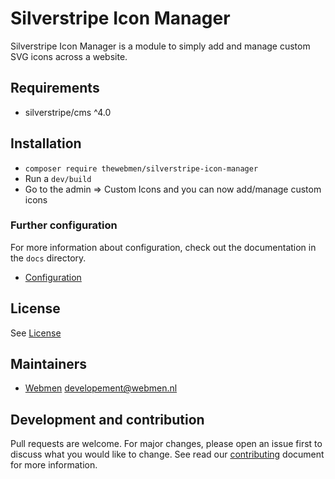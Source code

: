 # Silverstripe Icon Manager

Silverstripe Icon Manager is a module to simply add and manage custom SVG icons across a website.

## Requirements
* silverstripe/cms ^4.0

## Installation
* `composer require thewebmen/silverstripe-icon-manager`
* Run a `dev/build`
* Go to the admin => Custom Icons and you can now add/manage custom icons

### Further configuration

For more information about configuration, check out the documentation in the `docs` directory.

* [Configuration](docs/configuration.md)

## License
See [License](LICENSE)

## Maintainers
* [Webmen](https://www.webmen.nl/) <developement@webmen.nl>

## Development and contribution
Pull requests are welcome. For major changes, please open an issue first to discuss what you would like to change.
See read our [contributing](CONTRIBUTING.md) document for more information.
